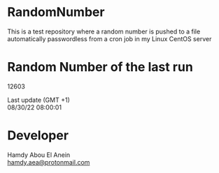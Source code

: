 # RandomNumber    
This is a test repository where a random number is pushed to a file automatically passwordless from a cron job in my Linux CentOS server    
# Random Number of the last run   
12603
      
Last update (GMT +1)    
08/30/22 08:00:01
# Developer    
Hamdy Abou El Anein   
hamdy.aea@protonmail.com
